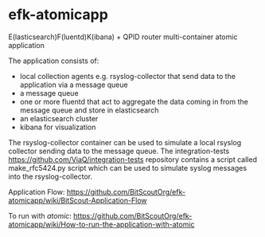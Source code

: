 # efk-atomicapp
E(lasticsearch)F(luentd)K(ibana) + QPID router multi-container atomic application

The application consists of:
* local collection agents e.g. rsyslog-collector that send data to the application via a message queue
* a message queue
* one or more fluentd that act to aggregate the data coming in from the message
queue and store in elasticsearch
* an elasticsearch cluster
* kibana for visualization

The rsyslog-collector container can be used to simulate a local rsyslog
collector sending data to the message queue.  The integration-tests
<https://github.com/ViaQ/integration-tests> repository contains a script called
make_rfc5424.py script which can be used to simulate syslog messages into the
rsyslog-collector.

Application Flow: <https://github.com/BitScoutOrg/efk-atomicapp/wiki/BitScout-Application-Flow>

To run with *atomic*: <https://github.com/BitScoutOrg/efk-atomicapp/wiki/How-to-run-the-application-with-atomic>
